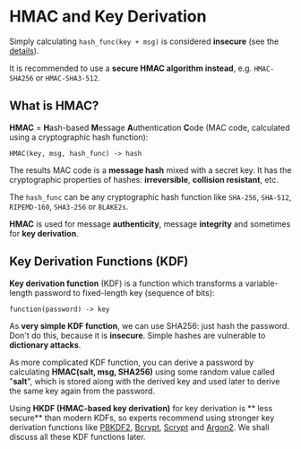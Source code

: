 # HMAC and Key Derivation

Simply calculating ```hash_func(key + msg)``` is considered **insecure** (see the [details](https://en.wikipedia.org/wiki/HMAC#Design_principles)).

It is recommended to use a **secure HMAC algorithm instead**, e.g. `HMAC-SHA256` or `HMAC-SHA3-512`.

## What is HMAC?

**HMAC** = **H**ash-based **M**essage **A**uthentication **C**ode (MAC code, calculated using a cryptographic hash function):
```
HMAC(key, msg, hash_func) -> hash
```
The results MAC code is a **message hash** mixed with a secret key. It has the cryptographic properties of hashes: **irreversible**, **collision resistant**, etc.

The `hash_func` can be any cryptographic hash function like `SHA-256`, `SHA-512`, `RIPEMD-160`, `SHA3-256` or `BLAKE2s`.

**HMAC** is used for message **authenticity**, message **integrity** and sometimes for **key derivation**.

## Key Derivation Functions (KDF)

**Key derivation function** (KDF) is a function which transforms a variable-length password to fixed-length key (sequence of bits):
```
function(password) -> key
```
As **very simple KDF function**, we can use SHA256: just hash the password. Don't do this, because it is **insecure**. Simple hashes are vulnerable to **dictionary attacks**.

As more complicated KDF function, you can derive a password by calculating **HMAC(salt, msg, SHA256)** using some random value called "**salt**", which is stored along with the derived key and used later to derive the same key again from the password.

Using **HKDF (HMAC-based key derivation)** for key derivation is ** less secure** than modern KDFs, so experts recommend using stronger key derivation functions like [PBKDF2](https://en.wikipedia.org/wiki/PBKDF2), [Bcrypt](https://en.wikipedia.org/wiki/Bcrypt), [Scrypt](https://en.wikipedia.org/wiki/Scrypt) and [Argon2](https://en.wikipedia.org/wiki/Argon2). We shall discuss all these KDF functions later.
